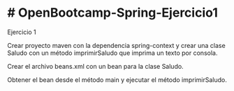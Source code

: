 
<h1># OpenBootcamp-Spring-Ejercicio1</h1>
<p>Ejercicio 1

Crear proyecto maven con la dependencia spring-context y crear una clase Saludo con un método imprimirSaludo que imprima un texto por consola.

Crear el archivo beans.xml con un bean para la clase Saludo.

Obtener el bean desde el método main y ejecutar el método imprimirSaludo. </p>
